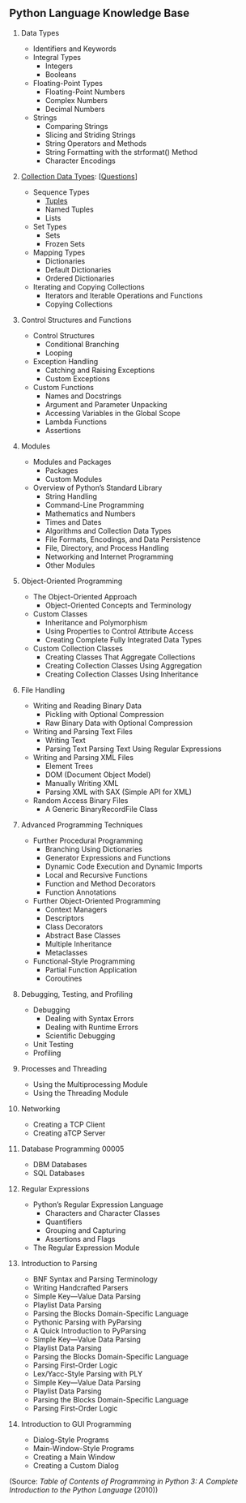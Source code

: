 ## Python Language Knowledge Base


1. Data Types
    * Identifiers and Keywords
    * Integral Types
        * Integers
        * Booleans
    * Floating-Point Types
        * Floating-Point Numbers  
        * Complex Numbers  
        * Decimal Numbers 
   * Strings
       * Comparing Strings
       * Slicing and Striding Strings  
       * String Operators and Methods 
       * String Formatting with the strformat() Method 
       * Character Encodings 

2. [Collection Data Types](https://github.com/jonfernq/Learning/blob/main/Python/KnowledgeBase/CollectionDataTypes.md): [[Questions](https://github.com/jonfernq/Learning/blob/main/Python/KnowledgeBase/CollectionTypeQuestions.md)]
    * Sequence Types
        * [Tuples](https://github.com/jonfernq/Learning/blob/main/Python/KnowledgeBase/Tuple.md)
        * Named Tuples
        * Lists
    * Set Types
        * Sets 
        * Frozen Sets 		
    * Mapping Types 
        * Dictionaries
        * Default Dictionaries 
        * Ordered Dictionaries 
    * Iterating and Copying Collections
        * Iterators and Iterable Operations and Functions 
        * Copying Collections 


3. Control Structures and Functions 
    * Control Structures
        * Conditional Branching 
        * Looping
    * Exception Handling 
        * Catching and Raising Exceptions 
        * Custom Exceptions
    * Custom Functions
        * Names and Docstrings 
        * Argument and Parameter Unpacking 
        * Accessing Variables in the Global Scope
        * Lambda Functions 
        * Assertions

4. Modules  
    * Modules and Packages 
        * Packages
        * Custom Modules
    * Overview of Python’s Standard Library  
        * String Handling
        * Command-Line Programming
        * Mathematics and Numbers
        * Times and Dates
        * Algorithms and Collection Data Types 
        * File Formats, Encodings, and Data Persistence  
        * File, Directory, and Process Handling 
        * Networking and Internet Programming 
        * Other Modules

5. Object-Oriented Programming 
    * The Object-Oriented Approach
        * Object-Oriented Concepts and Terminology 
    * Custom Classes
        * Inheritance and Polymorphism 
        * Using Properties to Control Attribute Access
        * Creating Complete Fully Integrated Data Types
    * Custom Collection Classes
        * Creating Classes That Aggregate Collections
        * Creating Collection Classes Using Aggregation 
        * Creating Collection Classes Using Inheritance  

6. File Handling  
    * Writing and Reading Binary Data
        * Pickling with Optional Compression 
        * Raw Binary Data with Optional Compression 
    * Writing and Parsing Text Files
        * Writing Text 
        * Parsing Text 
        Parsing Text Using Regular Expressions 
    * Writing and Parsing XML Files
        * Element Trees
        * DOM (Document Object Model) 
        * Manually Writing XML
        * Parsing XML with SAX (Simple API for XML) 
    * Random Access Binary Files 
        * A Generic BinaryRecordFile Class 

7. Advanced Programming Techniques 
    * Further Procedural Programming  
        * Branching Using Dictionaries 
        * Generator Expressions and Functions
        * Dynamic Code Execution and Dynamic Imports 
        * Local and Recursive Functions 
        * Function and Method Decorators
        * Function Annotations
    * Further Object-Oriented Programming 
        * Context Managers
        * Descriptors
        * Class Decorators 
        * Abstract Base Classes 
        * Multiple Inheritance 
        * Metaclasses
    * Functional-Style Programming 
        * Partial Function Application 
        * Coroutines 

8. Debugging, Testing, and Profiling 
    * Debugging 
        * Dealing with Syntax Errors
        * Dealing with Runtime Errors 
        * Scientific Debugging
    * Unit Testing 
    * Profiling

9. Processes and Threading
    * Using the Multiprocessing Module 
    * Using the Threading Module

10. Networking 
    * Creating a TCP Client 
    * Creating aTCP Server 

11. Database Programming 00005
    * DBM Databases 
    * SQL Databases 

12. Regular Expressions
    * Python’s Regular Expression Language  
        * Characters and Character Classes 
        * Quantifiers
        * Grouping and Capturing 
        * Assertions and Flags 
    * The Regular Expression Module

13. Introduction to Parsing  
    * BNF Syntax and Parsing Terminology   
    * Writing Handcrafted Parsers  
    * Simple Key—Value Data Parsing  
    * Playlist Data Parsing  
    * Parsing the Blocks Domain-Specific Language   
    * Pythonic Parsing with PyParsing  
    * A Quick Introduction to PyParsing   
    * Simple Key—Value Data Parsing   
    * Playlist Data Parsing  
    * Parsing the Blocks Domain-Specific Language  
    * Parsing First-Order Logic  
    * Lex/Yacc-Style Parsing with PLY  
    * Simple Key—Value Data Parsing   
    * Playlist Data Parsing  
    * Parsing the Blocks Domain-Specific Language   
    * Parsing First-Order Logic  

14. Introduction to GUI Programming 
    * Dialog-Style Programs  
    * Main-Window-Style Programs   
    * Creating a Main Window   
    * Creating a Custom Dialog   

(Source: *Table of Contents of Programming in Python 3: A Complete Introduction to the Python Language* (2010))  


